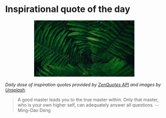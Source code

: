 # Inspirational quote of the day

<p align="center">
    <img src="./data/photo.jpeg" alt="Beautiful nature photo" width="320" height="180">
</p>

*Daily dose of inspiration quotes provided by [ZenQuotes API](https://zenquotes.io/) and images by [Unsplash](https://unsplash.com/).*

> A good master leads you to the true master within. Only that master, who is your own higher self, can adequately answer all questions.
> -- Ming-Dao Deng
